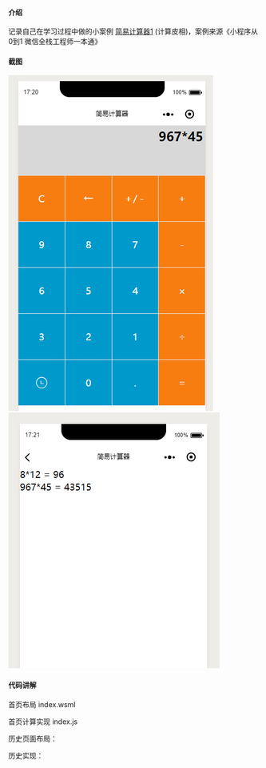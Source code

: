 #### 介绍  
记录自己在学习过程中做的小案例
[简易计算器1](https://github.com/liuhualiuhua/FullStack/tree/master/cal) (计算皮相)，案例来源《小程序从0到1 微信全栈工程师一本通》

#### 截图  
![首页](./index.png)  
![历史记录页面](./history.png)  


#### 代码讲解  

首页布局 index.wsml


首页计算实现 index.js


历史页面布局：


历史实现：




